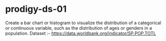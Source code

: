 # prodigy-ds-01
Create a bar chart or histogram to visualize the distribution of a categorical or continuous variable, such as the distribution of ages or genders in a population.
Dataset :- https://data.worldbank.org/indicator/SP.POP.TOTL
